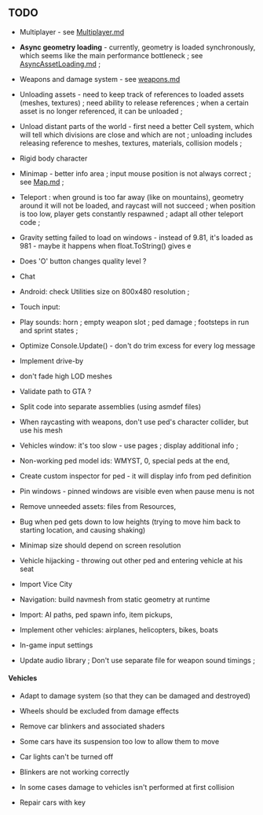 
## TODO


- Multiplayer - see [Multiplayer.md](Multiplayer.md)

- **Async geometry loading** - currently, geometry is loaded synchronously, which seems like the main performance bottleneck ; see [AsyncAssetLoading.md](AsyncAssetLoading.md) ;

- Weapons and damage system - see [weapons.md](weapons.md)

- Unloading assets - need to keep track of references to loaded assets (meshes, textures) ; need ability to release references ; when a certain asset is no longer referenced, it can be unloaded ;

- Unload distant parts of the world - first need a better Cell system, which will tell which divisions are close and which are not ; unloading includes releasing reference to meshes, textures, materials, collision models ;

- Rigid body character

- Minimap - better info area ; input mouse position is not always correct ; see [Map.md](Map.md) ;

- Teleport : when ground is too far away (like on mountains), geometry around it will not be loaded, and raycast will not succeed ; when position is too low, player gets constantly respawned ; adapt all other teleport code ;


- Gravity setting failed to load on windows - instead of 9.81, it's loaded as 981 - maybe it happens when float.ToString() gives e

- Does 'O' button changes quality level ?

- Chat

- Android: check Utilities size on 800x480 resolution ;

- Touch input: 

- Play sounds: horn ; empty weapon slot ; ped damage ; footsteps in run and sprint states ;

- Optimize Console.Update() - don't do trim excess for every log message

- Implement drive-by

- don't fade high LOD meshes

- Validate path to GTA ?

- Split code into separate assemblies (using asmdef files)

- When raycasting with weapons, don't use ped's character collider, but use his mesh

- Vehicles window: it's too slow - use pages ; display additional info ;

- Non-working ped model ids: WMYST, 0, special peds at the end, 

- Create custom inspector for ped - it will display info from ped definition

- Pin windows - pinned windows are visible even when pause menu is not

- Remove unneeded assets: files from Resources, 

- Bug when ped gets down to low heights (trying to move him back to starting location, and causing shaking)

- Minimap size should depend on screen resolution

- Vehicle hijacking - throwing out other ped and entering vehicle at his seat


- Import Vice City

- Navigation: build navmesh from static geometry at runtime

- Import: AI paths, ped spawn info, item pickups, 

- Implement other vehicles: airplanes, helicopters, bikes, boats

- In-game input settings

- Update audio library ; Don't use separate file for weapon sound timings ;


#### Vehicles

- Adapt to damage system (so that they can be damaged and destroyed)

- Wheels should be excluded from damage effects

- Remove car blinkers and associated shaders

- Some cars have its suspension too low to allow them to move

- Car lights can't be turned off

- Blinkers are not working correctly

- In some cases damage to vehicles isn't performed at first collision

- Repair cars with key

